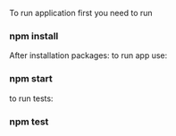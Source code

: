 To run application first you need to run 
  ### npm install
After installation packages:
  to run app use:
  ### npm start
  to run tests:
  ### npm test